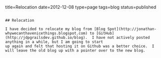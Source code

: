 title=Relocation
date=2012-12-08
type=page
tags=blog
status=published
~~~~~~

## Relocation

I have decided to relocate my blog from [Blog Spot](http://jonathan-whywecanthavenicethings.blogspot.com) to [GitHub](http://jdpgrailsdev.github.io/blog).  I have not actively posted anything in a while, but I am going to start
up again and felt that hosting it on Github was a better choice.  I will leave the old blog up with a pointer over to the new blog.